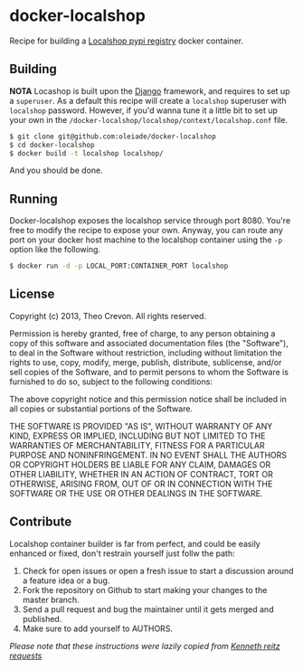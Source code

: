 # docker-localshop

Recipe for building a [Localshop pypi registry](https://github.com/mvantellingen/localshop) docker container.


## Building

**NOTA** Locashop is built upon the [Django](https://www.djangoproject.com/) framework, and requires to set up a ``superuser``. As a default this recipe
will create a ``localshop`` superuser with ``localshop`` password. However, if you'd wanna tune it a little bit
to set up your own in the ``/docker-localshop/localshop/context/localshop.conf`` file.

```bash
$ git clone git@github.com:oleiade/docker-localshop
$ cd docker-localshop
$ docker build -t localshop localshop/
```

And you should be done.


## Running

Docker-localshop exposes the localshop service through port 8080. You're free to modify the recipe to expose your own. Anyway,
you can route any port on your docker host machine to the localshop container using the ``-p`` option like the following.

```bash
$ docker run -d -p LOCAL_PORT:CONTAINER_PORT localshop
```


## License

Copyright (c) 2013, Theo Crevon. All rights reserved.


Permission is hereby granted, free of charge, to any person obtaining a copy
of this software and associated documentation files (the "Software"), to deal
in the Software without restriction, including without limitation the rights
to use, copy, modify, merge, publish, distribute, sublicense, and/or sell
copies of the Software, and to permit persons to whom the Software is
furnished to do so, subject to the following conditions:

The above copyright notice and this permission notice shall be included in
all copies or substantial portions of the Software.

THE SOFTWARE IS PROVIDED "AS IS", WITHOUT WARRANTY OF ANY KIND, EXPRESS OR
IMPLIED, INCLUDING BUT NOT LIMITED TO THE WARRANTIES OF MERCHANTABILITY,
FITNESS FOR A PARTICULAR PURPOSE AND NONINFRINGEMENT. IN NO EVENT SHALL THE
AUTHORS OR COPYRIGHT HOLDERS BE LIABLE FOR ANY CLAIM, DAMAGES OR OTHER
LIABILITY, WHETHER IN AN ACTION OF CONTRACT, TORT OR OTHERWISE, ARISING FROM,
OUT OF OR IN CONNECTION WITH THE SOFTWARE OR THE USE OR OTHER DEALINGS IN
THE SOFTWARE.


## Contribute

Localshop container builder is far from perfect, and could be easily enhanced or fixed, don't restrain yourself
just follw the path:

1. Check for open issues or open a fresh issue to start a discussion around a feature idea or a bug.
2. Fork the repository on Github to start making your changes to the master branch.
3. Send a pull request and bug the maintainer until it gets merged and published.
4. Make sure to add yourself to AUTHORS.


*Please note that these instructions were lazily copied from [Kenneth reitz requests](https://github.com/kennethreitz/requests)*


